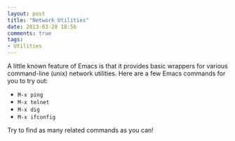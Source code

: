 ```yaml
---
layout: post
title: "Network Utilities"
date: 2013-03-28 18:56
comments: true
tags:
- Utilities
---
```


A little known feature of Emacs is that it provides basic wrappers
for various command-line (unix) network utilities. Here are a few Emacs
commands for you to try out:

* `M-x ping`
* `M-x telnet`
* `M-x dig`
* `M-x ifconfig`

Try to find as many related commands as you can!
